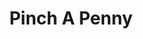 ---
title: "Pinch A Penny"
url: /saint-petersburg/pinch-a-penny-34th-street-south/
shop: swimming pool
---